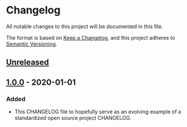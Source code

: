 # Changelog
All notable changes to this project will be documented in this file.

The format is based on [Keep a Changelog](https://keepachangelog.com/en/1.0.0/),
and this project adheres to [Semantic Versioning](https://semver.org/spec/v2.0.0.html).

## [Unreleased]

## [1.0.0] - 2020-01-01
### Added
- This CHANGELOG file to hopefully serve as an evolving example of a
  standardized open source project CHANGELOG.

[Unreleased]: https://github.com/Shiqan/FortniteReplayDecompressor/releases/compare/v1.0.0...HEAD
[1.0.0]: https://github.com/Shiqan/FortniteReplayDecompressor/releases/tag/v0.0.1